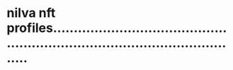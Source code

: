 # nilva nft profiles....................................................................................................
